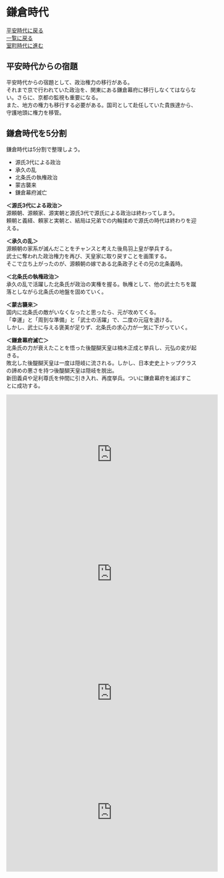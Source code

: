 # 鎌倉時代<br>

[平安時代に戻る](https://fujistudy.github.io/exam_preparation/heian/heian.html)<br>
[一覧に戻る](https://fujistudy.github.io/exam_preparation/)<br>
[室町時代に進む]()<br>

## 平安時代からの宿題<br>
平安時代からの宿題として、政治権力の移行がある。<br>
それまで京で行われていた政治を、関東にある鎌倉幕府に移行しなくてはならない。さらに、京都の監視も重要になる。<br>
また、地方の権力も移行する必要がある。国司として赴任していた貴族達から、守護地頭に権力を移管。<br>

## 鎌倉時代を5分割<br>
鎌倉時代は5分割で整理しよう。<br>
* 源氏3代による政治<br>
* 承久の乱<br>
* 北条氏の執権政治<br>
* 蒙古襲来<br>
* 鎌倉幕府滅亡<br>

**＜源氏3代による政治＞**<br>
源頼朝、源頼家、源実朝と源氏3代で源氏による政治は終わってしまう。<br>
頼朝と義経、頼家と実朝と、結局は兄弟での内輪揉めで源氏の時代は終わりを迎える。<br>

**＜承久の乱＞**<br>
源頼朝の家系が滅んだことをチャンスと考えた後鳥羽上皇が挙兵する。<br>
武士に奪われた政治権力を再び、天皇家に取り戻すことを画策する。<br>
そこで立ち上がったのが、源頼朝の嫁である北条政子とその兄の北条義時。<br>

**＜北条氏の執権政治＞**<br>
承久の乱で活躍した北条氏が政治の実権を握る。執権として、他の武士たちを蹴落としながら北条氏の地盤を固めていく。<br>

**＜蒙古襲来＞**<br>
国内に北条氏の敵がいなくなったと思ったら、元が攻めてくる。<br>
「幸運」と「周到な準備」と「武士の活躍」で、二度の元寇を退ける。<br>
しかし、武士に与える褒美が足りず、北条氏の求心力が一気に下がっていく。<br>

**＜鎌倉幕府滅亡＞**<br>
北条氏の力が衰えたことを悟った後醍醐天皇は楠木正成と挙兵し、元弘の変が起きる。<br>
敗北した後醍醐天皇は一度は隠岐に流される。しかし、日本史史上トップクラスの諦めの悪さを持つ後醍醐天皇は隠岐を脱出。<br>
新田義貞や足利尊氏を仲間に引き入れ、再度挙兵。ついに鎌倉幕府を滅ぼすことに成功する。<br>


<div align="center"><iframe width="560" height="315" src="https://www.youtube.com/embed/TJCIejtNRL0?si=Ldjf8EpaH78SGmkj" title="YouTube video player" frameborder="0" allow="accelerometer; autoplay; clipboard-write; encrypted-media; gyroscope; picture-in-picture; web-share" allowfullscreen></iframe></div>

<div align="center"><iframe width="560" height="315" src="https://www.youtube.com/embed/jx6RCSsGZW8?si=XLptqGcQJXtTYEti" title="YouTube video player" frameborder="0" allow="accelerometer; autoplay; clipboard-write; encrypted-media; gyroscope; picture-in-picture; web-share" allowfullscreen></iframe></div>

<div align="center"><iframe width="560" height="315" src="https://www.youtube.com/embed/KoVgeAkGuSY?si=PK_0RTAqHVljF5wK" title="YouTube video player" frameborder="0" allow="accelerometer; autoplay; clipboard-write; encrypted-media; gyroscope; picture-in-picture; web-share" allowfullscreen></iframe></div>


<div align="center"><iframe width="560" height="315" src="https://www.youtube.com/embed/Vxt31Ns1c70?si=HMN8anZf21HQr9-8" title="YouTube video player" frameborder="0" allow="accelerometer; autoplay; clipboard-write; encrypted-media; gyroscope; picture-in-picture; web-share" allowfullscreen></iframe></div>


<div align="center"></div>
<div align="center"></div>
<div align="center"></div>


